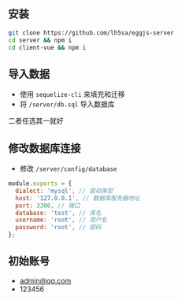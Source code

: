 ## 安装

```sh
git clone https://github.com/lh5sa/eggjs-server
cd server && npm i
cd client-vue && npm i
```

## 导入数据

- 使用 `sequelize-cli` 来填充和迁移
- 将 `/server/db.sql` 导入数据库

二者任选其一就好

## 修改数据库连接

- 修改 `/server/config/database`

```js
module.exports = {
  dialect: 'mysql', // 驱动类型
  host: '127.0.0.1', // 数据库服务器地址
  port: 3306, // 端口
  database: 'test', // 库名
  username: 'root', // 用户名
  password: 'root', // 密码
};
```

## 初始账号

- admin@qq.com
- 123456
